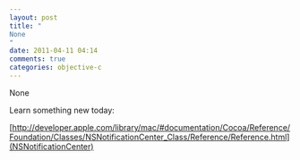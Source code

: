 ```yaml
---
layout: post
title: "
None
"
date: 2011-04-11 04:14
comments: true
categories: objective-c
---
```


None


Learn something new today: 

[http://developer.apple.com/library/mac/#documentation/Cocoa/Reference/Foundation/Classes/NSNotificationCenter_Class/Reference/Reference.html](NSNotificationCenter)

